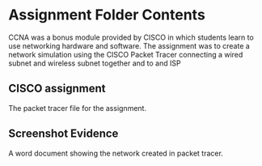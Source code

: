 # Assignment Folder Contents
CCNA was a bonus module provided by CISCO in which students learn to use networking hardware and software. The assignment was to create a network simulation using the CISCO Packet Tracer connecting a wired subnet and wireless subnet together and to and ISP

## CISCO assignment
The packet tracer file for the assignment.

## Screenshot Evidence
A word document showing the network created in packet tracer.
